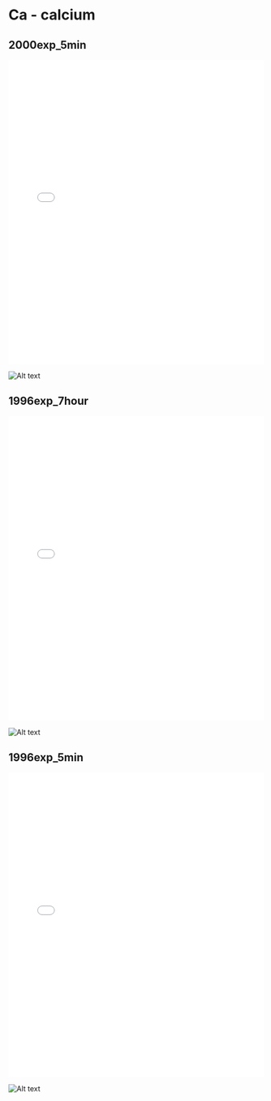 # Ca - calcium

## 2000exp_5min

<iframe src="../Ca_2000exp_5min.html" width="100%" height="600px" frameborder="0"></iframe>

![Alt text](Ca_2000exp_5min.png)

## 1996exp_7hour

<iframe src="../Ca_1996exp_7hour.html" width="100%" height="600px" frameborder="0"></iframe>

![Alt text](Ca_1996exp_7hour.png)

## 1996exp_5min

<iframe src="../Ca_1996exp_5min.html" width="100%" height="600px" frameborder="0"></iframe>

![Alt text](Ca_1996exp_5min.png)

